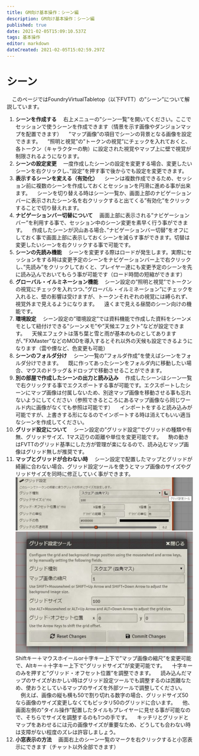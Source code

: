 ```yaml
---
title: GM向け基本操作：シーン編
description: GM向け基本操作：シーン編
published: true
date: 2021-02-05T15:09:10.537Z
tags: 基本操作
editor: markdown
dateCreated: 2021-02-05T15:02:59.297Z
---
```


# シーン
　このページではFoundryVirtualTabletop（以下FVTT）の”シーン”について解説しています。
1. **シーンを作成する**
　右上メニューの”シーン一覧”を開いてください。ここでセッションで使うシーンを作成できます（情景を示す画像やダンジョンマップを配置できます）
　”マップ画像”の項目でシーンの背景となる画像を設定できます。
　”照明と視覚”の”トークンの視覚”にチェックを入れておくと、各トークン（キャラクターの駒）に設定された視覚やマップ上に壁で視覚が制限されるようになります。
2. **シーンの設定変更**
　一度作成したシーンの設定を変更する場合、変更したいシーンを右クリックし、”設定”を押す事で後からでも設定を変更できます。
3. **表示するシーンを変える（有効化）**
　シーンは複数作成できるため、セッション前に複数のシーンを作成しておくとセッションを円滑に進める事が出来ます。
　シーンを切り替える時はシーン一覧か、画面上部のナビゲーションバーに表示されたシーン名を右クリックすると出てくる”有効化”をクリックすることで切り替えれます。
4. **ナビゲーションバー切替について**
　画面上部に表示される”ナビゲーションバー”を利用する事で、セッション中のシーン変更を素早く行う事ができます。
　作成したシーンが沢山ある場合、”ナビゲーションバー切替”をオフにしておく事で画面上部に表示しておくシーンを減らす事ができます。切替は変更したいシーンを右クリックする事で可能です。
5. **シーンの先読み機能**
　シーンを変更する際はロードが発生します。実際にセッションをする時は変更予定のシーンをナビゲーションバー上で右クリックし、”先読み”をクリックしておくと、プレイヤー達にも変更予定のシーンを先に読み込んでおいてもらう事が可能です（ロード時間の短縮ができます）
6. **グローバル・イルミネーション機能**
　シーン設定の”照明と視覚”でトークンの視覚にチェックを入れつつ、”グローバル・イルミネーション”にチェックを入れると、壁の影響は受けますが、トークンそれぞれの視覚には縛られず、視覚外まで見えるようになります。
　遠くまで見える昼間のシーン向けの機能です。
7. **環境設定**
　シーン設定の”環境設定”では資料機能で作成した資料をシーンメモとして紐付けできる”シーンメモ”や”天候エフェクト”などが設定できます。
　天候エフェクトは落ち葉と雪と雨が基本のものとしてありますが、”FXMaster”などのMODを導入するとそれ以外の天候も設定できるようになります（雲や煙など、色変更も可能）
8. **シーンのフォルダ分け**
　シーン一覧の”フォルダ作成”を使えばシーンをフォルダ分けできます。
　既に作ってあったシーンをフォルダ内に移動したい場合、マウスのドラッグ＆ドロップで移動させることができます。
9. **別の部屋で作成したシーンの出力と読み込み**
　作成したシーンはシーン一覧で右クリックする事でエクスポートする事が可能です。エクスポートしたシーンにマップ画像は付属しないため、別途マップ画像を移動させる事も忘れないようにしてください（参照できるところにあるマップ画像なら同じワールド内に画像がなくても参照は可能です）
　インポートをすると読み込みが可能ですが、上書きする形になるのでインポートする時は消えてもいい適当なシーンを作成してください。
10. **グリッド設定について**
　シーン設定の”グリッド設定”でグリッドの種類や有無、グリッドサイズ、1マス辺りの距離や単位を変更可能です。
　駒の動きはFVTTのグリッド基準にした方が管理が楽になるので、読み込むマップ画像はグリッド無しが推奨です。
11. **マップとグリッドが合わない時**
　シーン設定で配置したマップとグリッドが綺麗に合わない場合、グリッド設定ツールを使うとマップ画像のサイズやグリッドサイズを同時に修正していく事ができます。
![マップとグリッドが合わない時.jpg](/images/japanese-community/マップとグリッドが合わない時.jpg)
![マップとグリッドが合わない時2.jpg](/images/japanese-community/マップとグリッドが合わない時2.jpg)
　Shiftキー＋マウスホイールor十字キー上下で”マップ画像の縮尺”を変更可能で、Altキー＋十字キー上下で”グリッドサイズ”が変更可能です。
　十字キーのみを押すと”グリッド・オフセット位置”を調整できます。
　読み込んだマップのサイズがおかしい時はグリッド設定ツールでも調整するのは困難なため、使おうとしているマップのサイズを外部ツールで調整してください。
　例えば、画像の縦も横も50で割り切れる数字の場合、グリッドサイズ50なら画像のサイズ変更しなくてもピッタリ50のグリッドに合います。
　他、画面左側の”タイル操作”配置したタイルもプレイヤーに見せる事が可能なので、そちらでサイズを調整するのも1つの手です。
　キッチリとグリッドとマップをあわせるには元の画像サイズが重要なため、どうしても合わない時は支障がない程度のズレは許容しましょう。
12. **小窓表示の方法**
　画面右上のシーン一覧のマークを右クリックすると小窓表示にできます（チャット以外全部できます）
